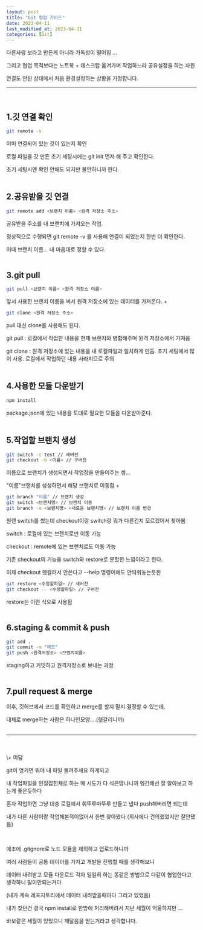 ```yaml
---
layout: post
title: "Git 협업 가이드"
date: 2023-04-11
last_modified_at: 2023-04-11
categories: [Git]
---
```


다른사람 보라고 만든게 아니라 가독성이 떨어짐 ...

그리고 협업 목적보다는 노트북 + 데스크탑 옮겨가며 작업하느라 공유설정을 하는 차원

연결도 안된 상태에서 처음 환경설정하는 상황을 가정합니다.

---

<br>

## 1.깃 연결 확인

```bash
git remote -v
```

이미 연결되어 있는 깃이 있는지 확인

로컬 파일을 갓 만든 초기 세팅시에는 git init 먼저 해 주고 확인한다.

초기 세팅시엔 확인 안해도 되지만 불안하니까 한다.
<br><br>

## 2.공유받을 깃 연결

```bash
git remote add <브랜치 이름> <원격 저장소 주소>
```

공유받을 주소를 내 브랜치에 가져오는 작업.

정상적으로 수행되면 git remote -v 를 사용해 연결이 되었는지 한번 더 확인한다.

이때 브랜치 이름... 내 마음대로 정할 수 있다.
<br><br>

## 3.git pull

```bash
git pull <브랜치 이름> <원격 저장소 이름>
```

앞서 사용한 브랜치 이름을 써서 원격 저장소에 있는 데이터를 가져온다.
\+

```bash
git clone <원격 저장소 주소>
```

pull 대신 clone를 사용해도 된다.

git pull : 로컬에서 작업한 내용을 현재 브랜치와 병합해주며 원격 저장소에서 가져옴

git clone : 원격 저장소에 있는 내용을 내 로컬파일과 일치하게 만듬. 초기 세팅에서 많이 사용. 로컬에서 작업하던 내용 사라지므로 주의
<br><br>

## 4.사용한 모듈 다운받기

```bash
npm install
```

package.json에 있는 내용을 토대로 필요한 모듈을 다운받아준다.
<br><br>

## 5.작업할 브랜치 생성

```bash
git switch -c test // 새버전
git checkout -b <이름> // 구버전
```

이름으로 브랜치가 생성되면서 작업장을 만들어주는 셈...

"이름"브랜치를 생성하면서 해당 브랜치로 이동함
\+

```bash
git branch "이름" // 브랜치 생성
git switch <브랜치명> // 브랜치 이동
git branch -m <브랜치명> <새로운 브랜치명> // 브랜치 이름 변경
```

원랜 switch를 썼는데 checkout이랑 switch랑 뭐가 다른건지 모르겠어서 찾아봄

switch : 로컬에 있는 브랜치로만 이동 가능

checkout : remote에 있는 브랜치로도 이동 가능

기존 checkout의 기능을 switch와 restore로 분할한 느낌이라고 한다.

이제 checkout 헷갈려서 안쓴다고 --help 명령어에도 안띄워놓는듯한

```bash
git restore <수정할파일> // 새버전
git checkout -- <수정할파일> // 구버전
```

restore는 이런 식으로 사용됨
<br><br>

## 6.staging & commit & push

```bash
git add .
git commit -m "메모"
git push <원격저장소> <브랜치이름>
```

staging하고 커밋하고 원격저장소로 보내는 과정
<br><br>

## 7.pull request & merge

이후, 깃허브에서 코드를 확인하고 merge를 할지 말지 결정할 수 있는데,

대체로 merge하는 사람은 하나인모양....(헷갈리니까)
<br>
<br>

---

<br>
<br>
\+ 여담

git이 엉키면 뭐야 내 파일 돌려주세요 하게되고

내 작업파일을 인질잡힌채로 하는 매 시도가 다 식은땀나니까 엥간해선 잘 알아보고 하는게 좋은듯하다

혼자 작업하면 그냥 대충 로컬에서 휘뚜루마뚜루 만들고 냅다 push해버리면 되는데

내가 다른 사람이랑 작업해본적이없어서 한번 찾아봤다 (회사에다 건의했었지만 잘안됐음)

​

애초에 .gitgnore로 노드 모듈을 제외하고 업로드하니까

여러 사람들이 공통 데이터를 가지고 개발을 진행할 때를 생각해보니

데이터 내려받고 모듈 다운로드 각자 일일히 하는 똥같은 방법으로 다같이 협업한다고 생각하니 말이안되는거다

(내가 계속 레포지토리에서 데이터 내려받을때마다 그러고 있었음)

내가 찾던건 결국 npm install로 한방에 처리해버려서 지난 세월이 억울하지만 ...

바보같은 세월이 있었으니 깨달음을 얻는거라고 생각합니다.
<br>
<br>
